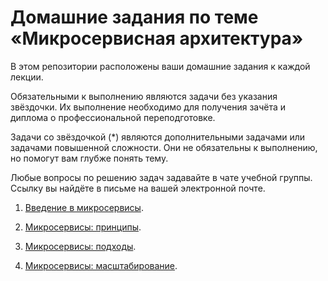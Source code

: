 # Домашние задания по теме «Микросервисная архитектура»

В этом репозитории расположены ваши домашние задания к каждой лекции. 

Обязательными к выполнению являются задачи без указания звёздочки. Их выполнение необходимо для получения зачёта и диплома о профессиональной переподготовке.

Задачи со звёздочкой (*) являются дополнительными задачами или задачами повышенной сложности. Они не обязательны к выполнению, но помогут вам глубже понять тему.

Любые вопросы по решению задач задавайте в чате учебной группы. Ссылку вы найдёте в письме на вашей электронной почте.


1. [Введение в микросервисы](DZ_8_1_11-microservices-01-intro).

2. [Микросервисы: принципы](11-microservices-02-principles.md).

3. [Микросервисы: подходы](11-microservices-03-approaches.md).

4. [Микросервисы: масштабирование](11-microservices-04-scaling.md).
